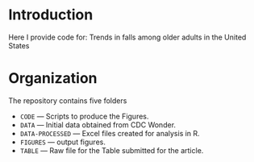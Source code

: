 # Introduction

Here I provide code for: Trends in falls among older adults in the United States

# Organization
The repository contains five folders
- `CODE`  — Scripts to produce the Figures.
- `DATA`  — Initial data obtained from CDC Wonder.
- `DATA-PROCESSED` — Excel files created for analysis in R.
- `FIGURES` — output figures.
- `TABLE` — Raw file for the Table submitted for the article. 

